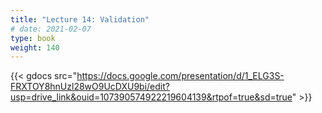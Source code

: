 ```yaml
---
title: "Lecture 14: Validation"
# date: 2021-02-07
type: book
weight: 140
---
```


{{< gdocs src="https://docs.google.com/presentation/d/1_ELG3S-FRXTOY8hnUzl28wO9UcDXU9bi/edit?usp=drive_link&ouid=107390574922219604139&rtpof=true&sd=true" >}}
